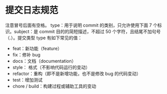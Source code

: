 # 提交日志规范

注意冒号后面有空格。
type：用于说明 commit 的类别，只允许使用下面 7 个标识。subject：是 commit 目的的简短描述，不超过 50 个字符，且结尾不加句号（.）。提交类型 type 有如下常见的值：

- feat：新功能（feature）
- fix：修补 bug
- docs：文档（documentation）
- style： 格式（不影响代码运行的变动）
- refactor：重构（即不是新增功能，也不是修改 bug 的代码变动）
- test：增加测试
- chore / build：构建过程或辅助工具的变动
